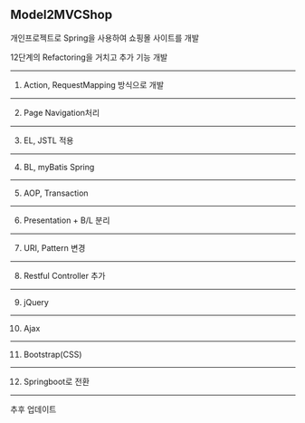 ## Model2MVCShop

개인프로젝트로 Spring을 사용하여 쇼핑몰 사이트를 개발

12단계의 Refactoring을 거치고 추가 기능 개발

-------------------------------------------------
1. Action, RequestMapping 방식으로 개발


------------------------------------------------
2. Page Navigation처리


------------------------------------------------
3. EL, JSTL 적용


-----------------------------------------------
4. BL, myBatis Spring


-----------------------------------------------
5. AOP, Transaction


-----------------------------------------------
6. Presentation + B/L 분리


-----------------------------------------------
7. URI, Pattern 변경


-----------------------------------------------
8. Restful Controller 추가


-----------------------------------------------
9. jQuery


-----------------------------------------------
10. Ajax


-----------------------------------------------
11. Bootstrap(CSS)


-----------------------------------------------
12. Springboot로 전환


-----------------------------------------------

추후 업데이트
